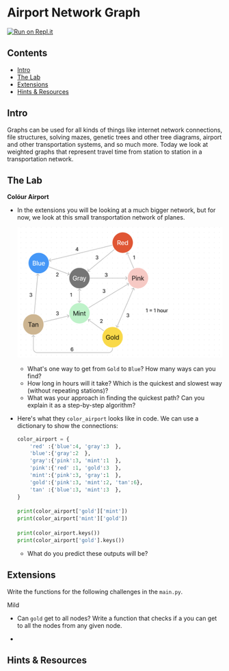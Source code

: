 # Airport Network Graph

[![Run on Repl.it](https://repl.it/badge/github/upperlinecode/<INSERT_GITHUB_EXTENSION>)](https://repl.it/github/upperlinecode/<INSERT_GITHUB_EXTENSION>)

## Contents

- [Intro](#intro)
- [The Lab](#the-lab)
- [Extensions](#extensions)
- [Hints & Resources](#hints--resources)

## Intro

Graphs can be used for all kinds of things like internet network connections, file structures, solving mazes, genetic trees and other tree diagrams, airport and other transportation systems, and so much more. Today we look at weighted graphs that represent travel time from station to station in a transportation network.

## The Lab

**Colóur Airport**

- In the extensions you will be looking at a much bigger network, but for now, we look at this small transportation network of planes.

    ![Colored nodes connected by weighted edges](./assets/ariport_station.png)

    - What's one way to get from `Gold` to `Blue`? How many ways can you find?
    - How long in hours will it take? Which is the quickest and slowest way (without repeating stations)?
    - What was your approach in finding the quickest path? Can you explain it as a step-by-step algorithm?

- Here's what they `color_airport` looks like in code. We can use a dictionary to show the connections:
    ```py
    color_airport = {
        'red' :{'blue':4, 'gray':3  },
        'blue':{'gray':2  },
        'gray':{'pink':3, 'mint':1  },
        'pink':{'red' :1, 'gold':3  },
        'mint':{'pink':3, 'gray':1  },
        'gold':{'pink':3, 'mint':2, 'tan':6},
        'tan' :{'blue':3, 'mint':3  },
    }

    print(color_airport['gold']['mint'])
    print(color_airport['mint']['gold'])

    print(color_airport.keys())
    print(color_airport['gold'].keys())
    ```
    - What do you predict these outputs will be?

## Extensions

Write the functions for the following challenges in the `main.py`.

Mild

- Can `gold` get to all nodes? Write a function that checks if a you can get to all the nodes from any given node.

- 

## Hints & Resources